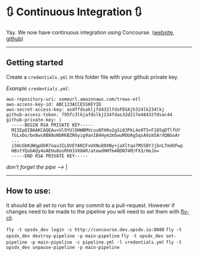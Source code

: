 # :arrows_clockwise: Continuous Integration :arrows_clockwise:

Yay. We now have continuous integration using Concourse. ([website](https://concourse.ci/), [github](https://github.com/concourse/concourse))

---

## Getting started

Create a `credentials.yml` in this folder file with your github private key.

_Example `credentials.yml`:_
```
aws-repository-uri: someurl.amazonaws.com/trews-etl
aws-access-key-id: ABC123ACCESSKEYID
aws-secret-access-key: asdffdsakljfd432lfdsFDSAjh324lk234lkj
github-access-token: 795fc3lkjafdslkj234fdas32d217e48432fdsac44
github-private-key: |
  -----BEGIN RSA PRIVATE KEY-----
  MIIEpQIBAAKCAQEAuvUl9YUlDHWBMVcuu0FH9u2gSi83PkL4o9TS+F185qDTlfUY
  fGLxDo/bn8ws8B88oNbRKBZR6yig9anIB4Hym2mSwuMOUAg5qsA9zm5ArXQBGoAr
  ...
  iSHcGbKdWqpObR7oau3ILOVEYANIFvUXNu80XNy+jaXltqo7MSSBYJjbnLTmdUFwp
  HBstYQubAQy4oAEHu8osRhH1VX8AR/atewdHHTm48DN74M/FX3/HeJo=
  -----END RSA PRIVATE KEY-----
```
_don't forget the pipe -->_  |

---

## How to use:

It should be all set to run for any commit to a pull-request. However if changes need to be made to the pipeline you will need to set them with [fly-cli](https://concourse.ci/fly-cli.html).

`fly -t opsdx_dev login -c http://concourse.dev.opsdx.io:8080`
`fly -t opsdx_dev destroy-pipeline -p main-pipeline`
`fly -t opsdx_dev set-pipeline -p main-pipeline -c pipeline.yml -l credentials.yml`
`fly -t opsdx_dev unpause-pipeline -p main-pipeline`
